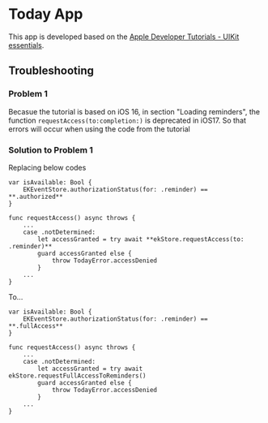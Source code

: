 # Today App

This app is developed based on the [Apple Developer Tutorials - UIKit essentials](https://developer.apple.com/tutorials/app-dev-training/creating-a-list-view).


## Troubleshooting
### Problem 1
Becasue the tutorial is based on iOS 16, in section "Loading reminders", the function `requestAccess(to:completion:)` is deprecated in iOS17. So that errors will occur when using the code from the tutorial

### Solution to Problem 1
Replacing below codes
```
var isAvailable: Bool {
    EKEventStore.authorizationStatus(for: .reminder) == **.authorized**
}

func requestAccess() async throws {
    ...
    case .notDetermined:
        let accessGranted = try await **ekStore.requestAccess(to: .reminder)**
        guard accessGranted else {
            throw TodayError.accessDenied
        }
    ...
}
```
To...
```
var isAvailable: Bool {
    EKEventStore.authorizationStatus(for: .reminder) == **.fullAccess**
}

func requestAccess() async throws {
    ...
    case .notDetermined:
        let accessGranted = try await ekStore.requestFullAccessToReminders()
        guard accessGranted else {
            throw TodayError.accessDenied
        }
    ...
}
```

